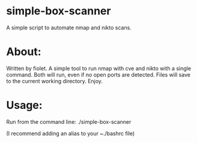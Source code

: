 # simple-box-scanner
A simple script to automate nmap and nikto scans.

# About:
Written by fiolet. 
A simple tool to run nmap with cve and nikto with a single command.
Both will run, even if no open ports are detected.
Files will save to the current working directory.
Enjoy.

# Usage:
Run from the command line: ./simple-box-scanner <IP> <Box Name>

(I recommend adding an alias to your ~./bashrc file)
